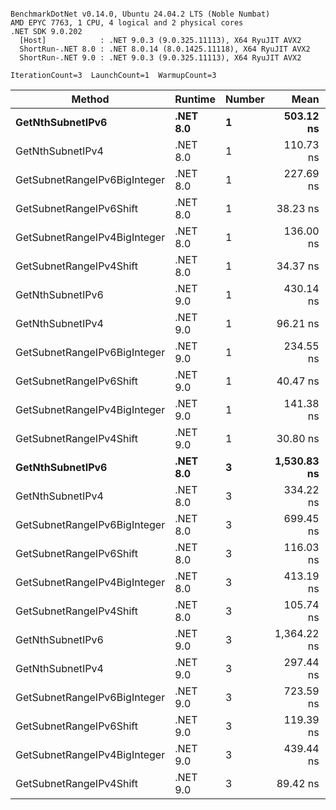 ```

BenchmarkDotNet v0.14.0, Ubuntu 24.04.2 LTS (Noble Numbat)
AMD EPYC 7763, 1 CPU, 4 logical and 2 physical cores
.NET SDK 9.0.202
  [Host]            : .NET 9.0.3 (9.0.325.11113), X64 RyuJIT AVX2
  ShortRun-.NET 8.0 : .NET 8.0.14 (8.0.1425.11118), X64 RyuJIT AVX2
  ShortRun-.NET 9.0 : .NET 9.0.3 (9.0.325.11113), X64 RyuJIT AVX2

IterationCount=3  LaunchCount=1  WarmupCount=3  

```
| Method                       | Runtime  | Number | Mean        | Error      | StdDev   | Min         | Max         | Gen0   | Allocated |
|----------------------------- |--------- |------- |------------:|-----------:|---------:|------------:|------------:|-------:|----------:|
| **GetNthSubnetIPv6**             | **.NET 8.0** | **1**      |   **503.12 ns** |  **49.199 ns** | **2.697 ns** |   **500.16 ns** |   **505.45 ns** | **0.0410** |     **696 B** |
| GetNthSubnetIPv4             | .NET 8.0 | 1      |   110.73 ns |  10.672 ns | 0.585 ns |   110.14 ns |   111.31 ns | 0.0095 |     160 B |
| GetSubnetRangeIPv6BigInteger | .NET 8.0 | 1      |   227.69 ns |  30.169 ns | 1.654 ns |   226.56 ns |   229.59 ns | 0.0257 |     432 B |
| GetSubnetRangeIPv6Shift      | .NET 8.0 | 1      |    38.23 ns |   2.809 ns | 0.154 ns |    38.06 ns |    38.33 ns | 0.0095 |     160 B |
| GetSubnetRangeIPv4BigInteger | .NET 8.0 | 1      |   136.00 ns |  11.885 ns | 0.651 ns |   135.47 ns |   136.73 ns | 0.0124 |     208 B |
| GetSubnetRangeIPv4Shift      | .NET 8.0 | 1      |    34.37 ns |   6.982 ns | 0.383 ns |    33.93 ns |    34.62 ns | 0.0105 |     176 B |
| GetNthSubnetIPv6             | .NET 9.0 | 1      |   430.14 ns |  30.744 ns | 1.685 ns |   428.70 ns |   431.99 ns | 0.0381 |     640 B |
| GetNthSubnetIPv4             | .NET 9.0 | 1      |    96.21 ns |  15.245 ns | 0.836 ns |    95.32 ns |    96.97 ns | 0.0095 |     160 B |
| GetSubnetRangeIPv6BigInteger | .NET 9.0 | 1      |   234.55 ns |  13.403 ns | 0.735 ns |   233.76 ns |   235.21 ns | 0.0257 |     432 B |
| GetSubnetRangeIPv6Shift      | .NET 9.0 | 1      |    40.47 ns |   3.718 ns | 0.204 ns |    40.25 ns |    40.65 ns | 0.0095 |     160 B |
| GetSubnetRangeIPv4BigInteger | .NET 9.0 | 1      |   141.38 ns |  18.613 ns | 1.020 ns |   140.78 ns |   142.56 ns | 0.0124 |     208 B |
| GetSubnetRangeIPv4Shift      | .NET 9.0 | 1      |    30.80 ns |   2.063 ns | 0.113 ns |    30.68 ns |    30.91 ns | 0.0105 |     176 B |
| **GetNthSubnetIPv6**             | **.NET 8.0** | **3**      | **1,530.83 ns** |  **80.090 ns** | **4.390 ns** | **1,525.78 ns** | **1,533.74 ns** | **0.1278** |    **2168 B** |
| GetNthSubnetIPv4             | .NET 8.0 | 3      |   334.22 ns |  17.603 ns | 0.965 ns |   333.21 ns |   335.13 ns | 0.0286 |     480 B |
| GetSubnetRangeIPv6BigInteger | .NET 8.0 | 3      |   699.45 ns | 151.379 ns | 8.298 ns |   690.06 ns |   705.82 ns | 0.0772 |    1296 B |
| GetSubnetRangeIPv6Shift      | .NET 8.0 | 3      |   116.03 ns |  11.165 ns | 0.612 ns |   115.35 ns |   116.54 ns | 0.0286 |     480 B |
| GetSubnetRangeIPv4BigInteger | .NET 8.0 | 3      |   413.19 ns |  37.045 ns | 2.031 ns |   410.96 ns |   414.93 ns | 0.0372 |     624 B |
| GetSubnetRangeIPv4Shift      | .NET 8.0 | 3      |   105.74 ns |  36.959 ns | 2.026 ns |   103.51 ns |   107.45 ns | 0.0315 |     528 B |
| GetNthSubnetIPv6             | .NET 9.0 | 3      | 1,364.22 ns | 178.386 ns | 9.778 ns | 1,354.53 ns | 1,374.08 ns | 0.1183 |    2000 B |
| GetNthSubnetIPv4             | .NET 9.0 | 3      |   297.44 ns |  24.132 ns | 1.323 ns |   296.20 ns |   298.84 ns | 0.0286 |     480 B |
| GetSubnetRangeIPv6BigInteger | .NET 9.0 | 3      |   723.59 ns |  37.972 ns | 2.081 ns |   722.02 ns |   725.95 ns | 0.0772 |    1296 B |
| GetSubnetRangeIPv6Shift      | .NET 9.0 | 3      |   119.39 ns |  30.664 ns | 1.681 ns |   118.24 ns |   121.32 ns | 0.0286 |     480 B |
| GetSubnetRangeIPv4BigInteger | .NET 9.0 | 3      |   439.44 ns |  70.165 ns | 3.846 ns |   436.13 ns |   443.66 ns | 0.0372 |     624 B |
| GetSubnetRangeIPv4Shift      | .NET 9.0 | 3      |    89.42 ns |  22.620 ns | 1.240 ns |    88.02 ns |    90.38 ns | 0.0315 |     528 B |
